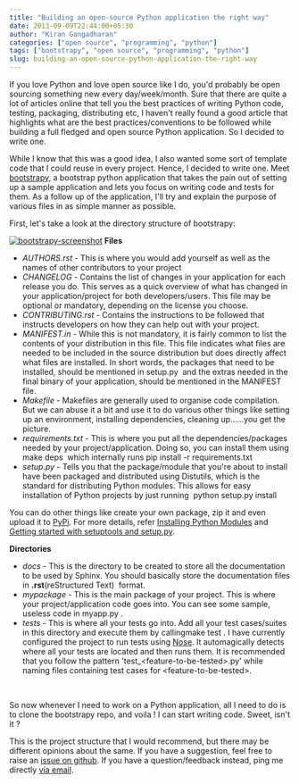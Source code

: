 ```yaml
---
title: "Building an open-source Python application the right way"
date: 2013-09-09T22:44:00+05:30
author: "Kiran Gangadharan"
categories: ["open source", "programming", "python"]
tags: ["bootstrapy", "open source", "programming", "python"]
slug: building-an-open-source-python-application-the-right-way
---
```


If you love Python and love open source like I do, you'd probably be
open sourcing something new every day/week/month. Sure that there are
quite a lot of articles online that tell you the best practices of
writing Python code, testing, packaging, distributing etc, I haven't
really found a good article that highlights what are the best
practices/conventions to be followed while building a full fledged and
open source Python application. So I decided to write one.

<!--more-->

While I know that this was a good idea, I also wanted some sort of
template code that I could reuse in every project. Hence, I decided to
write one. Meet [bootstrapy](https://github.com/kirang89/bootstrapy), a
bootstrap python application that takes the pain out of setting up a
sample application and lets you focus on writing code and tests for
them. As a follow up of the application, I'll try and explain the
purpose of various files in as simple manner as possible.

First, let's take a look at the directory structure of bootstrapy:

[![bootstrapy-screenshot](http://kirang89.webfactional.com/wp-content/uploads/2013/09/bootstrapy-screenshot.png)](http://kirang89.webfactional.com/wp-content/uploads/2013/09/bootstrapy-screenshot.png)
**Files**

-   *AUTHORS.rst* - This is where you would add yourself as well as the
    names of other contributors to your project
-   *CHANGELOG* - Contains the list of changes in your application for
    each release you do. This serves as a quick overview of what has
    changed in your application/project for both developers/users. This
    file may be optional or mandatory, depending on the license you
    choose.
-   *CONTRIBUTING.rst* - Contains the instructions to be followed that
    instructs developers on how they can help out with your project.
-   *MANIFEST.in* - While this is not mandatory, it is fairly common to
    list the contents of your distribution in this file. This file
    indicates what files are needed to be included in the source
    distribution but does directly affect what files are installed. In
    short words, the packages that need to be installed, should be
    mentioned in <span
    class="lang:default decode:true crayon-inline">setup.py</span>  and
    the extras needed in the final binary of your application, should be
    mentioned in the MANIFEST file.
-   *Makefile* - Makefiles are generally used to organise code
    compilation. But we can abuse it a bit and use it to do various
    other things like setting up an environment, installing
    dependencies, cleaning up……you get the picture.
-   *requirements.txt* - This is where you put all the
    dependencies/packages needed by your project/application. Doing so,
    you can install them using <span
    class="lang:default decode:true crayon-inline">make
    deps</span>  which internally runs <span
    class="lang:default decode:true crayon-inline">pip install -r
    requirements.txt</span>
-   *setup.py* - Tells you that the package/module that you're about to
    install have been packaged and distributed using Distutils, which is
    the standard for distributing Python modules. This allows for easy
    installation of Python projects by just running  <span
    class="lang:default decode:true crayon-inline crayon-selected">python
    setup.py install</span>

You can do other things like create your own package, zip it and even
upload it to [PyPi](https://pypi.python.org/). For more details, refer
[Installing Python Modules](http://docs.python.org/2/install/index.html)
and [Getting started with setuptools and
setup.py](http://pythonhosted.org/an_example_pypi_project/setuptools.html).

**Directories**

-   *docs* - This is the directory to be created to store all the
    documentation to be used by Sphinx. You should basically store the
    documentation files in **.rst**(reStructured Text)  format.
-   *mypackage* - This is the main package of your project. This is
    where your project/application code goes into. You can see some
    sample, useless code in <span
    class="lang:default decode:true crayon-inline">myapp.py</span> .
-   *tests* - This is where all your tests go into. Add all your test
    cases/suites in this directory and execute them by calling<span
    class="lang:default decode:true crayon-inline">make test</span> . I
    have currently configured the project to run tests using
    [Nose](http://nose.readthedocs.org/en/latest/). It automagically
    detects where all your tests are located and then runs them. It is
    recommended that you follow the pattern
    'test\_\<feature-to-be-tested\>.py' while naming files containing
    test cases for \<feature-to-be-tested\>.

 

So now whenever I need to work on a Python application, all I need to do
is to clone the bootstrapy repo, and voila ! I can start writing code.
Sweet, isn't it ?

This is the project structure that I would recommend, but there may be
different opinions about the same. If you have a suggestion, feel free
to raise an [issue on
github](https://github.com/kirang89/bootstrapy/issues). If you have a
question/feedback instead, ping me directly [via
email](mailto:%20kiran.daredevil@gmail.com).
